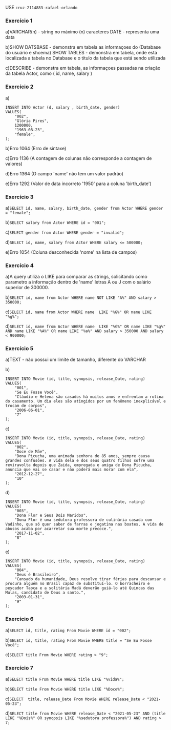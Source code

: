 USE `cruz-2114883-rafael-orlando`


### Exercício 1


a)VARCHAR(n) - string no máximo (n) caracteres
  DATE - representa uma data

b)SHOW DATSBASE - demonstra em tabela as informaçoes do (Database do usuário e shcema)
  SHOW TABLES -   demonstra em tabela, onde está localizada a tabela no Database e o titulo da tabela que está sendo utilizada

c)DESCRIBE - demonstra em tabela, as informaçoes passadas na criação da tabela Actor, como ( id, name, salary )


### Exercício 2


a)
```
INSERT INTO Actor (d, salary , birth_date, gender)
VALUES(
	"002",
    "Glória Pires",
    1200000,
    "1963-08-23",
    "female",
);
```

b)Erro 1064 (Erro de sintaxe)

c)Erro 1136 (A contagem de colunas não corresponde a contagem de valores)

d)Erro 1364 (O campo 'name' não tem um valor padrão)

e)Erro 1292 (Valor de data incorreto '1950' para a coluna 'birth_date')


### Exercício 3


a)```SELECT id, name, salary, birth_date, gender from Actor WHERE gender = "female";```

b)```SELECT salary from Actor WHERE id = "001";```

c)```SELECT gender from Actor WHERE gender = "invalid";``` 

d)```SELECT id, name, salary from Actor WHERE salary <= 500000;```

e)Erro 1054 (Coluna desconhecida 'nome' na lista de campos)


### Exercício 4


a)A query utiliza o LIKE para comparar as strings, solicitando como parametro a informação dentro de 'name'
  letras A ou J com o salário superior de 300000.

b)```SELECT id, name from Actor WHERE name NOT LIKE "A%" AND salary > 350000;```

c)```SELECT id, name from Actor WHERE name  LIKE "%G%" OR name LIKE "%g%";```

d)```SELECT id, name from Actor WHERE name  LIKE "%G%" OR name LIKE "%g%" AND name LIKE "%A%" OR name LIKE "%a%" AND salary > 350000 AND salary < 900000;```


### Exercício 5


a)TEXT - não possui um limite de tamanho, diferente do VARCHAR

b)
```
INSERT INTO Movie (id, title, synopsis, release_Date, rating)
VALUES(
	"001",
    "Se Eu Fosse Você",
    "Cláudio e Helena são casados há muitos anos e enfrentam a rotina do casamento. Um dia eles são atingidos por um fenômeno inexplicável e trocam de corpos",
    "2006-06-01",
    "7"
);
```

c)
```
INSERT INTO Movie (id, title, synopsis, release_Date, rating)
VALUES(
	"002",
    "Doce de Mãe",
    "Dona Picucha, uma animada senhora de 85 anos, sempre causa grandes confusões. A vida dela e dos seus quatro filhos sofre uma reviravolta depois que Zaida, empregada e amiga de Dona Picucha, anuncia que vai se casar e não poderá mais morar com ela",
    "2012-12-27",
    "10"
);
```

d)
```
INSERT INTO Movie (id, title, synopsis, release_Date, rating)
VALUES(
	"003",
    "Dona Flor e Seus Dois Maridos",
    "Dona Flor é uma sedutora professora de culinária casada com Vadinho, que só quer saber de farras e jogatina nas boates. A vida de abusos acaba por acarretar sua morte precoce.",
    "2017-11-02",
    "8"
);
```

e)
```
INSERT INTO Movie (id, title, synopsis, release_Date, rating)
VALUES(
	"004",
    "Deus é Brasileiro",
    "Cansado da humanidade, Deus resolve tirar férias para descansar e procura alguém no Brasil capaz de substituí-lo. O borracheiro e pescador Taoca e a solitária Madá deverão guiá-lo até Quincas das Mulas, candidato de Deus a santo.",
    "2003-01-31",
    "9"
);
```

### Exercício 6


a)```SELECT id, title, rating From Movie WHERE id = "002";```

b)```SELECT id, title, rating From Movie WHERE title = "Se Eu Fosse Você";```

c)```SELECT title From Movie WHERE rating > "9";```


### Exercício 7


a)```SELECT title From Movie WHERE title LIKE "%vida%";```

b)```SELECT title From Movie WHERE title LIKE "%Doce%";```

c)```SELECT  title, release_Date From Movie WHERE release_Date < "2021-05-23";``` 

d)```SELECT title from Movie WHERE release_Date < "2021-05-23" AND (title LIKE "%Dois%" OR synopsis LIKE "%sedutora professora%") AND rating > 7;```
